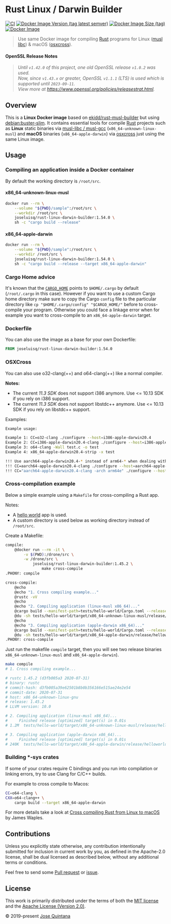 # Rust Linux / Darwin Builder

[![CI](https://github.com/joseluisq/rust-linux-darwin-builder/workflows/CI/badge.svg)](https://github.com/joseluisq/rust-linux-darwin-builder/actions?query=workflow%3ACI) [![Docker Image Version (tag latest semver)](https://img.shields.io/docker/v/joseluisq/rust-linux-darwin-builder/1)](https://hub.docker.com/r/joseluisq/rust-linux-darwin-builder/) [![Docker Image Size (tag)](https://img.shields.io/docker/image-size/joseluisq/rust-linux-darwin-builder/1)](https://hub.docker.com/r/joseluisq/rust-linux-darwin-builder/tags) [![Docker Image](https://img.shields.io/docker/pulls/joseluisq/rust-linux-darwin-builder.svg)](https://hub.docker.com/r/joseluisq/rust-linux-darwin-builder/)

> Use same Docker image for compiling [Rust](https://www.rust-lang.org/) programs for Linux ([musl libc](https://doc.rust-lang.org/edition-guide/rust-2018/platform-and-target-support/musl-support-for-fully-static-binaries.html)) & macOS ([osxcross](https://github.com/tpoechtrager/osxcross)).

#### OpenSSL Release Notes

> _Until `v1.42.0` of this project, one old OpenSSL release `v1.0.2` was used._ <br>
> _Now, since `v1.43.x` or greater, OpenSSL `v1.1.1` (LTS) is used which is supported until `2023-09-11`. <br>
> View more at https://www.openssl.org/policies/releasestrat.html._

## Overview

This is a __Linux Docker image__ based on [ekidd/rust-musl-builder](https://hub.docker.com/r/ekidd/rust-musl-builder) but using [debian:buster-slim](https://hub.docker.com/_/debian?tab=tags&page=1&name=buster-slim). It contains essential tools for compile [Rust](https://www.rust-lang.org/) projects such as __Linux__ static binaries via [musl-libc / musl-gcc](https://doc.rust-lang.org/edition-guide/rust-2018/platform-and-target-support/musl-support-for-fully-static-binaries.html) (`x86_64-unknown-linux-musl`) and __macOS__ binaries (`x86_64-apple-darwin`) via [osxcross](https://github.com/tpoechtrager/osxcross) just using the same Linux image.

## Usage

### Compiling an application inside a Docker container

By default the working directory is `/root/src`.

#### x86_64-unknown-linux-musl

```sh
docker run --rm \
    --volume "${PWD}/sample":/root/src \
    --workdir /root/src \
    joseluisq/rust-linux-darwin-builder:1.54.0 \
    sh -c "cargo build --release"
```

#### x86_64-apple-darwin

```sh
docker run --rm \
    --volume "${PWD}/sample":/root/src \
    --workdir /root/src \
    joseluisq/rust-linux-darwin-builder:1.54.0 \
    sh -c "cargo build --release --target x86_64-apple-darwin"
```

### Cargo Home advice

It's known that the [`CARGO_HOME`](https://doc.rust-lang.org/cargo/guide/cargo-home.html#cargo-home) points to `$HOME/.cargo` by default (`/root/.cargo` in this case). However if you want to use a custom Cargo home directory make sure to copy the Cargo `config` file to the particular directory like `cp "$HOME/.cargo/config" "$CARGO_HOME/"` before to cross-compile your program. Otherwise you could face a linkage error when for example you want to cross-compile to an `x86_64-apple-darwin` target.

### Dockerfile

You can also use the image as a base for your own Dockerfile:

```Dockerfile
FROM joseluisq/rust-linux-darwin-builder:1.54.0
```

### OSXCross

You can also use o32-clang(++) and o64-clang(++) like a normal compiler.

__Notes:__

- The current *11.3 SDK* does not support i386 anymore. Use <= 10.13 SDK if you rely on i386 support.
- The current *11.3 SDK* does not support libstdc++ anymore. Use <= 10.13 SDK if you rely on libstdc++ support.

Examples:

```sh
Example usage:

Example 1: CC=o32-clang ./configure --host=i386-apple-darwin20.4
Example 2: CC=i386-apple-darwin20.4-clang ./configure --host=i386-apple-darwin20.4
Example 3: o64-clang -Wall test.c -o test
Example 4: x86_64-apple-darwin20.4-strip -x test

!!! Use aarch64-apple-darwin20.4-* instead of arm64-* when dealing with Automake !!!
!!! CC=aarch64-apple-darwin20.4-clang ./configure --host=aarch64-apple-darwin20.4 !!!
!!! CC="aarch64-apple-darwin20.4-clang -arch arm64e" ./configure --host=aarch64-apple-darwin20.4 !!!
```

### Cross-compilation example

Below a simple example using a `Makefile` for cross-compiling a Rust app.

Notes:

- A [hello world](./tests/hello-world) app is used.
- A custom directory is used below as working directory instead of `/root/src`.

Create a Makefile:

```sh
compile:
	@docker run --rm -it \
		-v $(PWD):/drone/src \
		-w /drone/src \
			joseluisq/rust-linux-darwin-builder:1.45.2 \
				make cross-compile
.PHONY: compile

cross-compile:
	@echo
	@echo "1. Cross compiling example..."
	@rustc -vV
	@echo
	@echo "2. Compiling application (linux-musl x86_64)..."
	@cargo build --manifest-path=tests/hello-world/Cargo.toml --release --target x86_64-unknown-linux-musl
	@du -sh tests/hello-world/target/x86_64-unknown-linux-musl/release/helloworld
	@echo
	@echo "3. Compiling application (apple-darwin x86_64)..."
	@cargo build --manifest-path=tests/hello-world/Cargo.toml --release --target x86_64-apple-darwin
	@du -sh tests/hello-world/target/x86_64-apple-darwin/release/helloworld
.PHONY: cross-compile
```

Just run the makefile `compile` target, then you will see two release binaries `x86_64-unknown-linux-musl` and `x86_64-apple-darwin`).

```sh
make compile
# 1. Cross compiling example...

# rustc 1.45.2 (d3fb005a3 2020-07-31)
# binary: rustc
# commit-hash: d3fb005a39e62501b8b0b356166e515ae24e2e54
# commit-date: 2020-07-31
# host: x86_64-unknown-linux-gnu
# release: 1.45.2
# LLVM version: 10.0

# 2. Compiling application (linux-musl x86_64)...
#     Finished release [optimized] target(s) in 0.01s
# 1.2M	tests/hello-world/target/x86_64-unknown-linux-musl/release/helloworld

# 3. Compiling application (apple-darwin x86_64)...
#     Finished release [optimized] target(s) in 0.01s
# 240K	tests/hello-world/target/x86_64-apple-darwin/release/helloworld
```

### Building *-sys crates

If some of your crates require C bindings and you run into compilation or linking errors, try to use Clang for C/C++ builds.

For example to cross compile to Macos:

```sh
CC=o64-clang \
CXX=o64-clang++ \
	cargo build --target x86_64-apple-darwin
```

For more details take a look at [Cross compiling Rust from Linux to macOS](https://wapl.es/rust/2019/02/17/rust-cross-compile-linux-to-macos.html) by James Waples.

## Contributions

Unless you explicitly state otherwise, any contribution intentionally submitted for inclusion in current work by you, as defined in the Apache-2.0 license, shall be dual licensed as described below, without any additional terms or conditions.

Feel free to send some [Pull request](https://github.com/joseluisq/rust-linux-darwin-builder/pulls) or [issue](https://github.com/joseluisq/rust-linux-darwin-builder/issues).

## License

This work is primarily distributed under the terms of both the [MIT license](LICENSE-MIT) and the [Apache License (Version 2.0)](LICENSE-APACHE).

© 2019-present [Jose Quintana](https://git.io/joseluisq)
